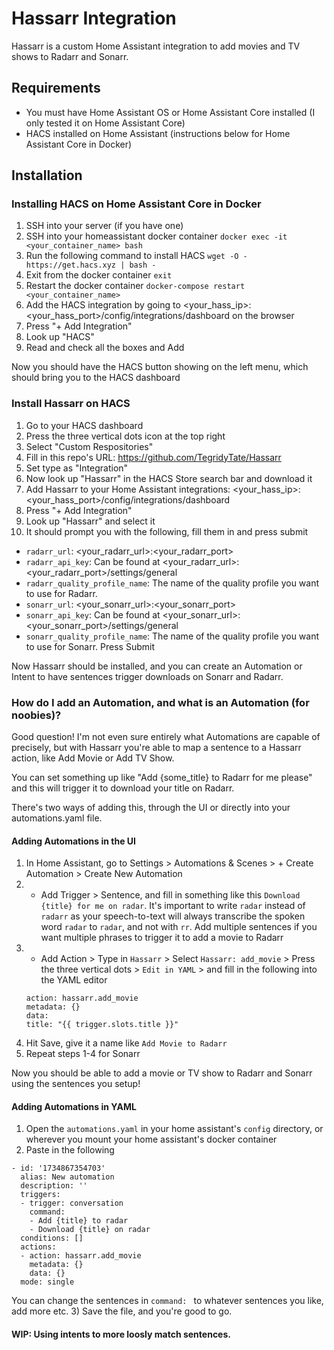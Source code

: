 # Hassarr Integration

Hassarr is a custom Home Assistant integration to add movies and TV shows to Radarr and Sonarr.

## Requirements

* You must have Home Assistant OS or Home Assistant Core installed (I only tested it on Home Assistant Core)
* HACS installed on Home Assistant (instructions below for Home Assistant Core in Docker)

## Installation


### Installing HACS on Home Assistant Core in Docker
1) SSH into your server (if you have one)
2) SSH into your homeassistant docker container
`docker exec -it <your_container_name> bash`
3) Run the following command to install HACS
`wget -O - https://get.hacs.xyz | bash -`
4) Exit from the docker container
`exit`
4) Restart the docker container
`docker-compose restart <your_container_name>`
5) Add the HACS integration by going to <your_hass_ip>:<your_hass_port>/config/integrations/dashboard on the browser
6) Press "+ Add Integration"
7) Look up "HACS"
8) Read and check all the boxes and Add

Now you should have the HACS button showing on the left menu, which should bring you to the HACS dashboard

### Install Hassarr on HACS
1) Go to your HACS dashboard
2) Press the three vertical dots icon at the top right
3) Select "Custom Respositories"
4) Fill in this repo's URL: https://github.com/TegridyTate/Hassarr
5) Set type as "Integration"
6) Now look up "Hassarr" in the HACS Store search bar and download it
7) Add Hassarr to your Home Assistant integrations: <your_hass_ip>:<your_hass_port>/config/integrations/dashboard
8) Press "+ Add Integration"
9) Look up "Hassarr" and select it
10) It should prompt you with the following, fill them in and press submit
* `radarr_url`: <your_radarr_url>:<your_radarr_port>
* `radarr_api_key`: Can be found at <your_radarr_url>:<your_radarr_port>/settings/general
* `radarr_quality_profile_name`: The name of the quality profile you want to use for Radarr.
* `sonarr_url`: <your_sonarr_url>:<your_sonarr_port>
* `sonarr_api_key`: Can be found at <your_sonarr_url>:<your_sonarr_port>/settings/general
* `sonarr_quality_profile_name`: The name of the quality profile you want to use for Sonarr.
Press Submit

Now Hassarr should be installed, and you can create an Automation or Intent to have sentences trigger downloads on Sonarr and Radarr.

### How do I add an Automation, and what is an Automation (for noobies)?
Good question! I'm not even sure entirely what Automations are capable of precisely, but with Hassarr you're able to map a sentence to a Hassarr action, like Add Movie or Add TV Show.

You can set something up like "Add {some_title} to Radarr for me please" and this will trigger it to download your title on Radarr.

There's two ways of adding this, through the UI or directly into your automations.yaml file.

#### Adding Automations in the UI
1) In Home Assistant, go to Settings > Automations & Scenes > + Create Automation > Create New Automation
2) + Add Trigger > Sentence, and fill in something like this `Download {title} for me on radar`. It's important to write `radar` instead of `radarr` as your speech-to-text will always transcribe the spoken word `radar` to `radar`, and not with `rr`. Add multiple sentences if you want multiple phrases to trigger it to add a movie to Radarr
3) + Add Action > Type in `Hassarr` > Select `Hassarr: add_movie` > Press the three vertical dots > `Edit in YAML` > and fill in the following into the YAML editor
    ```
    action: hassarr.add_movie
    metadata: {}
    data:
    title: "{{ trigger.slots.title }}"
    ```
4) Hit Save, give it a name like `Add Movie to Radarr`
5) Repeat steps 1-4 for Sonarr

Now you should be able to add a movie or TV show to Radarr and Sonarr using the sentences you setup!

#### Adding Automations in YAML
1) Open the `automations.yaml` in your home assistant's `config` directory, or wherever you mount your home assistant's docker container
2) Paste in the following
```
- id: '1734867354703'
  alias: New automation
  description: ''
  triggers:
  - trigger: conversation
    command:
    - Add {title} to radar
    - Download {title} on radar
  conditions: []
  actions:
  - action: hassarr.add_movie
    metadata: {}
    data: {}
  mode: single
```
You can change the sentences in `command: ` to whatever sentences you like, add more etc.
3) Save the file, and you're good to go.

#### WIP: Using intents to more loosly match sentences.
